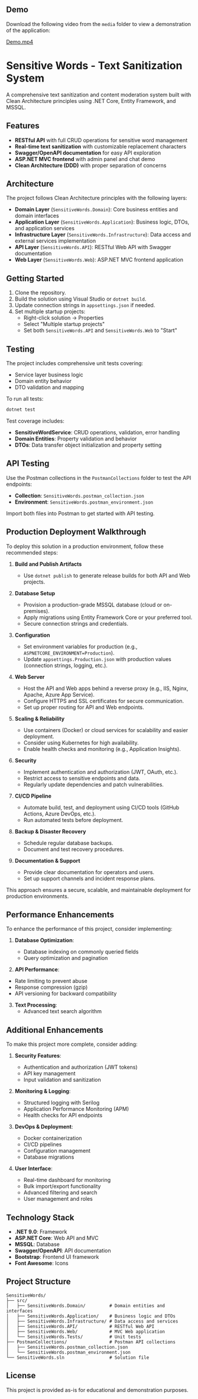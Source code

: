 ## Demo
Download the following video from the `media` folder to view a demonstration of the application:

[Demo.mp4](https://github.com/Juandre-Nimb/Sensitive-Words/raw/refs/heads/main/media/Demo.mp4)

# Sensitive Words - Text Sanitization System

A comprehensive text sanitization and content moderation system built with Clean Architecture principles using .NET Core, Entity Framework, and MSSQL.

## Features

- **RESTful API** with full CRUD operations for sensitive word management
- **Real-time text sanitization** with customizable replacement characters
- **Swagger/OpenAPI documentation** for easy API exploration
- **ASP.NET MVC frontend** with admin panel and chat demo
- **Clean Architecture (DDD)** with proper separation of concerns

## Architecture

The project follows Clean Architecture principles with the following layers:

- **Domain Layer** (`SensitiveWords.Domain`): Core business entities and domain interfaces
- **Application Layer** (`SensitiveWords.Application`): Business logic, DTOs, and application services
- **Infrastructure Layer** (`SensitiveWords.Infrastructure`): Data access and external services implementation
- **API Layer** (`SensitiveWords.API`): RESTful Web API with Swagger documentation
- **Web Layer** (`SensitiveWords.Web`): ASP.NET MVC frontend application

## Getting Started
1. Clone the repository.
2. Build the solution using Visual Studio or `dotnet build`.
3. Update connection strings in `appsettings.json` if needed.
4. Set multiple startup projects:
   - Right-click solution → Properties
   - Select "Multiple startup projects"
   - Set both `SensitiveWords.API` and `SensitiveWords.Web` to "Start"

## Testing
The project includes comprehensive unit tests covering:
- Service layer business logic
- Domain entity behavior
- DTO validation and mapping

To run all tests:
```bash
dotnet test
```

Test coverage includes:
- **SensitiveWordService**: CRUD operations, validation, error handling
- **Domain Entities**: Property validation and behavior
- **DTOs**: Data transfer object initialization and property setting

## API Testing
Use the Postman collections in the `PostmanCollections` folder to test the API endpoints:
- **Collection**: `SensitiveWords.postman_collection.json`
- **Environment**: `SensitiveWords.postman_environment.json`

Import both files into Postman to get started with API testing.

## Production Deployment Walkthrough

To deploy this solution in a production environment, follow these recommended steps:

1. **Build and Publish Artifacts**
   - Use `dotnet publish` to generate release builds for both API and Web projects.   

2. **Database Setup**
   - Provision a production-grade MSSQL database (cloud or on-premises).
   - Apply migrations using Entity Framework Core or your preferred tool.
   - Secure connection strings and credentials.

3. **Configuration**
   - Set environment variables for production (e.g., `ASPNETCORE_ENVIRONMENT=Production`).
   - Update `appsettings.Production.json` with production values (connection strings, logging, etc.).

4. **Web Server**
   - Host the API and Web apps behind a reverse proxy (e.g., IIS, Nginx, Apache, Azure App Service).
   - Configure HTTPS and SSL certificates for secure communication.
   - Set up proper routing for API and Web endpoints.

5. **Scaling & Reliability**
   - Use containers (Docker) or cloud services for scalability and easier deployment.
   - Consider using Kubernetes for high availability.
   - Enable health checks and monitoring (e.g., Application Insights).

6. **Security**
   - Implement authentication and authorization (JWT, OAuth, etc.).
   - Restrict access to sensitive endpoints and data.
   - Regularly update dependencies and patch vulnerabilities.

7. **CI/CD Pipeline**
   - Automate build, test, and deployment using CI/CD tools (GitHub Actions, Azure DevOps, etc.).
   - Run automated tests before deployment.

8. **Backup & Disaster Recovery**
   - Schedule regular database backups.
   - Document and test recovery procedures.

9. **Documentation & Support**
   - Provide clear documentation for operators and users.
   - Set up support channels and incident response plans.

This approach ensures a secure, scalable, and maintainable deployment for production environments.

## Performance Enhancements

To enhance the performance of this project, consider implementing:

1. **Database Optimization**:
   - Database indexing on commonly queried fields
   - Query optimization and pagination

23. **API Performance**:
   - Rate limiting to prevent abuse
   - Response compression (gzip)
   - API versioning for backward compatibility

3. **Text Processing**:
   - Advanced text search algorithm

## Additional Enhancements

To make this project more complete, consider adding:

1. **Security Features**:
   - Authentication and authorization (JWT tokens)
   - API key management
   - Input validation and sanitization

2. **Monitoring & Logging**:
   - Structured logging with Serilog
   - Application Performance Monitoring (APM)
   - Health checks for API endpoints

3. **DevOps & Deployment**:
   - Docker containerization
   - CI/CD pipelines
   - Configuration management
   - Database migrations

4. **User Interface**:
   - Real-time dashboard for monitoring
   - Bulk import/export functionality
   - Advanced filtering and search
   - User management and roles

## Technology Stack

- **.NET 9.0**: Framework
- **ASP.NET Core**: Web API and MVC
- **MSSQL**: Database
- **Swagger/OpenAPI**: API documentation
- **Bootstrap**: Frontend UI framework
- **Font Awesome**: Icons

## Project Structure

```
SensitiveWords/
├── src/
│   ├── SensitiveWords.Domain/         # Domain entities and interfaces
│   ├── SensitiveWords.Application/    # Business logic and DTOs
│   ├── SensitiveWords.Infrastructure/ # Data access and services
│   ├── SensitiveWords.API/            # RESTful Web API
│   ├── SensitiveWords.Web/            # MVC Web application
│   └── SensitiveWords.Tests/          # Unit tests
├── PostmanCollections/                # Postman API collections
│   ├── SensitiveWords.postman_collection.json
│   └── SensitiveWords.postman_environment.json
└── SensitiveWords.sln                 # Solution file
```

## License

This project is provided as-is for educational and demonstration purposes.
